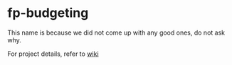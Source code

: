 # fp-budgeting

This name is because we did not come up with any good ones, do not ask why.

For project details, refer to [wiki](https://github.com/lm902/fp-budgeting/wiki)